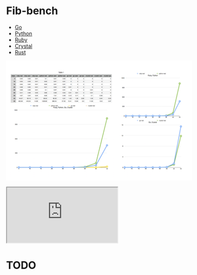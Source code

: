 # Fib-bench

- [Go](https://golang.org/)
- [Python](https://www.python.org/)
- [Ruby](https://www.ruby-lang.org/en/)
- [Crystal](http://crystal-lang.org/)
- [Rust](https://www.rust-lang.org/)

![](https://raw.githubusercontent.com/pauladam/fib-bench/master/results.png)

<iframe src='https://raw.githubusercontent.com/pauladam/fib-bench/master/benchmark.html'></iframe>

# TODO
